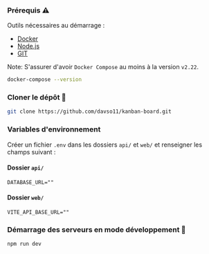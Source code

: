 ### Prérequis ⚠️

Outils nécessaires au démarrage :

- [Docker](https://docs.docker.com/engine/install/)
- [Node.js](https://nodejs.org/en)
- [GIT](https://git-scm.com/)

Note: S'assurer d'avoir `Docker Compose` au moins à la version `v2.22`.

```zsh
docker-compose --version
```

### Cloner le dépôt 🧬

```zsh
git clone https://github.com/davso11/kanban-board.git
```

### Variables d'environnement

Créer un fichier `.env` dans les dossiers `api/` et `web/` et renseigner les champs suivant :

#### Dossier `api/`

```
DATABASE_URL=""
```

#### Dossier `web/`

```
VITE_API_BASE_URL=""
```

### Démarrage des serveurs en mode développement 🚀

```zsh
npm run dev
```
